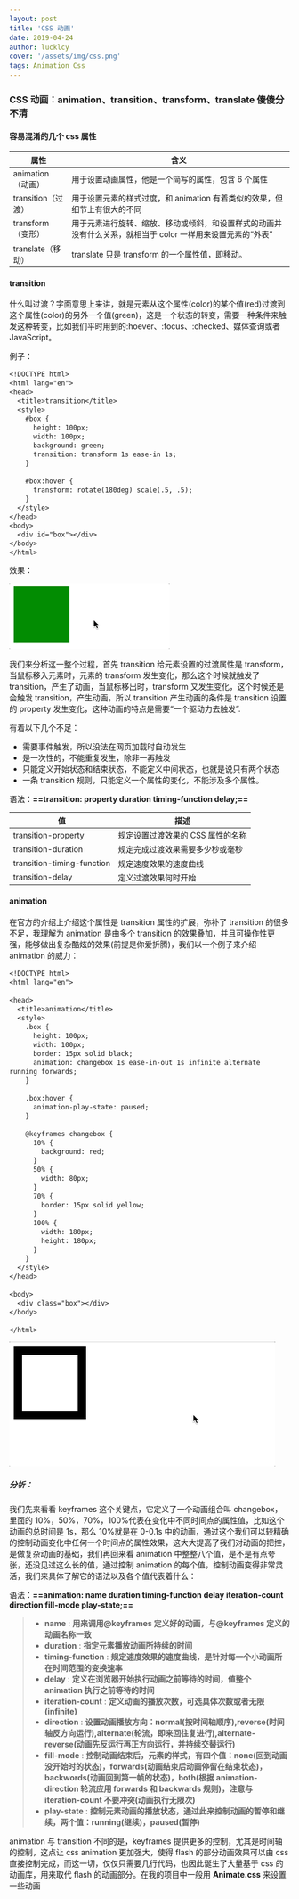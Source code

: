 ```yaml
---
layout: post
title: 'CSS 动画'
date: 2019-04-24
author: lucklcy
cover: '/assets/img/css.png'
tags: Animation Css
---
```


### CSS 动画：animation、transition、transform、translate 傻傻分不清

#### 容易混淆的几个 css 属性

| 属性               | 含义                                                                                                        |
| ------------------ | ----------------------------------------------------------------------------------------------------------- |
| animation（动画）  | 用于设置动画属性，他是一个简写的属性，包含 6 个属性                                                         |
| transition（过渡） | 用于设置元素的样式过度，和 animation 有着类似的效果，但细节上有很大的不同                                   |
| transform（变形）  | 用于元素进行旋转、缩放、移动或倾斜，和设置样式的动画并没有什么关系，就相当于 color 一样用来设置元素的“外表” |
| translate（移动）  | translate 只是 transform 的一个属性值，即移动。                                                             |

#### transition

什么叫过渡？字面意思上来讲，就是元素从这个属性(color)的某个值(red)过渡到这个属性(color)的另外一个值(green)，这是一个状态的转变，需要一种条件来触发这种转变，比如我们平时用到的:hoever、:focus、:checked、媒体查询或者 JavaScript。

例子：

```
<!DOCTYPE html>
<html lang="en">
<head>
  <title>transition</title>
  <style>
    #box {
      height: 100px;
      width: 100px;
      background: green;
      transition: transform 1s ease-in 1s;
    }

    #box:hover {
      transform: rotate(180deg) scale(.5, .5);
    }
  </style>
</head>
<body>
  <div id="box"></div>
</body>
</html>
```

效果：

![image](/assets/img/animation/transition.gif)

我们来分析这一整个过程，首先 transition 给元素设置的过渡属性是 transform，当鼠标移入元素时，元素的 transform 发生变化，那么这个时候就触发了 transition，产生了动画，当鼠标移出时，transform 又发生变化，这个时候还是会触发 transition，产生动画，所以 transition 产生动画的条件是 transition 设置的 property 发生变化，这种动画的特点是需要“一个驱动力去触发”.

有着以下几个不足：

- 需要事件触发，所以没法在网页加载时自动发生
- 是一次性的，不能重复发生，除非一再触发
- 只能定义开始状态和结束状态，不能定义中间状态，也就是说只有两个状态
- 一条 transition 规则，只能定义一个属性的变化，不能涉及多个属性。

语法：**==transition: property duration timing-function delay;==**

| 值                         | 描述                              |
| -------------------------- | --------------------------------- |
| transition-property        | 规定设置过渡效果的 CSS 属性的名称 |
| transition-duration        | 规定完成过渡效果需要多少秒或毫秒  |
| transition-timing-function | 规定速度效果的速度曲线            |
| transition-delay           | 定义过渡效果何时开始              |

#### animation

在官方的介绍上介绍这个属性是 transition 属性的扩展，弥补了 transition 的很多不足，我理解为 animation 是由多个 transition 的效果叠加，并且可操作性更强，能够做出复杂酷炫的效果(前提是你爱折腾)，我们以一个例子来介绍 animation 的威力：

```
<!DOCTYPE html>
<html lang="en">

<head>
  <title>animation</title>
  <style>
    .box {
      height: 100px;
      width: 100px;
      border: 15px solid black;
      animation: changebox 1s ease-in-out 1s infinite alternate running forwards;
    }

    .box:hover {
      animation-play-state: paused;
    }

    @keyframes changebox {
      10% {
        background: red;
      }
      50% {
        width: 80px;
      }
      70% {
        border: 15px solid yellow;
      }
      100% {
        width: 180px;
        height: 180px;
      }
    }
  </style>
</head>

<body>
  <div class="box"></div>
</body>

</html>
```

![image](/assets/img/animation/animation.gif)

##### 分析：

我们先来看看 keyframes 这个关键点，它定义了一个动画组合叫 changebox，里面的 10%，50%，70%，100%代表在变化中不同时间点的属性值，比如这个动画的总时间是 1s，那么 10%就是在 0-0.1s 中的动画，通过这个我们可以较精确的控制动画变化中任何一个时间点的属性效果，这大大提高了我们对动画的把控，是做复杂动画的基础，我们再回来看 animation 中整整八个值，是不是有点夸张，还没见过这么长的值，通过控制 animation 的每个值，控制动画变得非常灵活，我们来具体了解它的语法以及各个值代表着什么：

语法：**==animation: name duration timing-function delay iteration-count direction fill-mode play-state;==**

> - **name** : **用来调用@keyframes 定义好的动画，与@keyframes 定义的动画名称一致**
> - **duration** : **指定元素播放动画所持续的时间**
> - **timing-function** : **规定速度效果的速度曲线，是针对每一个小动画所在时间范围的变换速率**
> - **delay** : **定义在浏览器开始执行动画之前等待的时间，值整个 animation 执行之前等待的时间**
> - **iteration-count** : **定义动画的播放次数，可选具体次数或者无限(infinite)**
> - **direction** : **设置动画播放方向：normal(按时间轴顺序),reverse(时间轴反方向运行),alternate(轮流，即来回往复进行),alternate-reverse(动画先反运行再正方向运行，并持续交替运行)**
> - **fill-mode** : **控制动画结束后，元素的样式，有四个值：none(回到动画没开始时的状态)，forwards(动画结束后动画停留在结束状态)，backwords(动画回到第一帧的状态)，both(根据 animation-direction 轮流应用 forwards 和 backwards 规则)，注意与 iteration-count 不要冲突(动画执行无限次)**
> - **play-state** : **控制元素动画的播放状态，通过此来控制动画的暂停和继续，两个值：running(继续)，paused(暂停)**

animation 与 transition 不同的是，keyframes 提供更多的控制，尤其是时间轴的控制，这点让 css animation 更加强大，使得 flash 的部分动画效果可以由 css 直接控制完成，而这一切，仅仅只需要几行代码，也因此诞生了大量基于 css 的动画库，用来取代 flash 的动画部分。在我的项目中一般用 **Animate.css** 来设置一些动画
